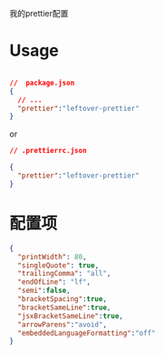 我的prettier配置
# Usage

```json

//  package.json
{
  // ...
  "prettier":"leftover-prettier"
}

```

or

```json
// .prettierrc.json

{
  "prettier":"leftover-prettier"
}
```
# 配置项

```json
{
  "printWidth": 80,
  "singleQuote": true,
  "trailingComma": "all",
  "endOfLine": "lf",
  "semi":false,
  "bracketSpacing":true,
  "bracketSameLine":true,
  "jsxBracketSameLine":true,
  "arrowParens":"avoid",
  "embeddedLanguageFormatting":"off"
}

```


